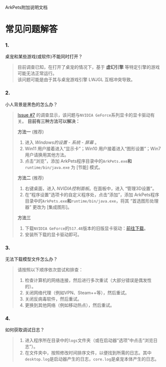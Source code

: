 ArkPets附加说明文档
# 常见问题解答

### 1.
桌宠和某些游戏(或软件)不能同时打开？
> 目前调查已知，在打开了桌宠的情况下，基于 **虚幻引擎** 等特定引擎的游戏可能无法正常运行。  
> 该问题可能是由于其与桌宠游戏引擎 LWJGL 互相冲突导致。

### 2.
小人背景是黑色的怎么办？
> [Issue #7](https://github.com/isHarryh/Ark-Pets/issues/7) 的调查显示，该问题与`NVIDIA GeForce`系列显卡的显卡驱动有关。 **目前有三种方法可以解决：**
> 
> **方法一** (推荐)  
> 1. 进入 *Windows的设置 - 系统 - 屏幕* 。
> 2. Win11 用户接着进入“显示卡”；Win10 用户接着进入“图形设置”；Win7 用户请换用其他方法。
> 3. 点击“浏览”，添加 ArkPets程序目录中的`ArkPets.exe`**和**`runtime/bin/java.exe` 为 [节能] 模式。
> 
> **方法二** (推荐)  
> 1. 右键桌面，进入 *NVIDIA控制面板*。在面板中，进入 “管理3D设置”。
> 2. 在“程序设置”选项卡的自定义程序处，点击“添加”，添加 ArkPets程序目录中的`ArkPets.exe`**和**`runtime/bin/java.exe`，将其 “首选图形处理器” 更改为 [集成图形]。
> 
> **方法三**
> 1. 下载`NVIDIA GeForce`的`517.48`版本的旧版显卡驱动：[前往下载](http://www.nvidia.cn/Download/driverResults.aspx/193319/cn)。
> 2. 安装所下载的显卡驱动即可。

### 3.
无法下载模型文件怎么办？
> 请按照以下顺序依次尝试和排查：
> 1. 检查计算机的网络连接，然后进行多次重试（大部分错误是偶发性的）。
> 2. 关闭网络代理（例如VPN、Steam++等），然后重试。
> 3. 关闭反病毒软件，然后重试。
> 4. 更换到其他网络（例如移动热点），然后重试。

### 4.
如何获取调试日志？
> 1. 进入程序所在目录中的`logs`文件夹（或在启动器“选项”中点击“浏览日志”）。
> 2. 在文件夹中，按照修改时间排序文件，以便找到所需的日志。其中`desktop.log`是启动器产生的日志，`core.log`是桌宠本体产生的日志。
